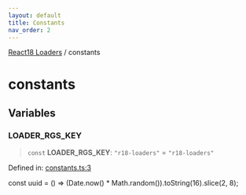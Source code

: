 ```yaml
---
layout: default
title: Constants
nav_order: 2
---
```

[React18 Loaders](index.md) / constants

# constants

## Variables

### LOADER_RGS_KEY

> `const` **LOADER_RGS_KEY**: `"r18-loaders"` = `"r18-loaders"`

Defined in: [constants.ts:3](https://github.com/react18-tools/turborepo-template/blob/9ed5b3363924f189688b70191d59baca25771534/lib/src/constants.ts#L3)

const uuid = () =\> (Date.now() \* Math.random()).toString(16).slice(2, 8);
